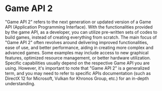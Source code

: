 # Game API 2

"Game API 2" refers to the next generation or updated version of a Game API (Application Programming Interface). With the functionalities provided by the game API, as a developer, you can utilize pre-written sets of codes to build games, instead of creating everything from scratch. The main focus of "Game API 2" often revolves around delivering improved functionalities, ease of use, and better performance, aiding in creating more complex and advanced games. Some examples may include access to new graphical features, optimized resource management, or better hardware utilization. Specific capabilities usually depend on the respective Game API you are using. However, it's important to note that "Game API 2" is a generalized term, and you may need to refer to specific APIs documentation (such as DirectX 12 for Microsoft, Vulkan for Khronos Group, etc.) for an in-depth understanding.
